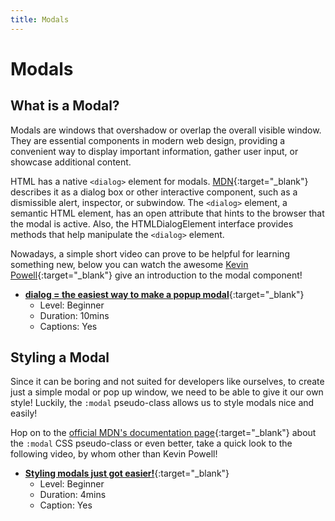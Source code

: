 ```yaml
---
title: Modals
---
```


# Modals

## What is a Modal?

Modals are windows that overshadow or overlap the overall visible window. They are essential components in modern web design, providing a convenient way to display important information, gather user input, or showcase additional content.

HTML has a native `<dialog>` element for modals. [MDN](https://developer.mozilla.org/en-US/docs/Web/HTML/Element/dialog){:target="_blank"} describes it as a dialog box or other interactive component, such as a dismissible alert, inspector, or subwindow. The `<dialog>` element, a semantic HTML element, has an open attribute that hints to the browser that the modal is active. Also, the HTMLDialogElement interface provides methods that help manipulate the `<dialog>` element.

Nowadays, a simple short video can prove to be helpful for learning something new, below you can watch the awesome [Kevin Powell](https://www.youtube.com/@KevinPowell){:target="_blank"} give an introduction to the modal component!

- [**dialog = the easiest way to make a popup modal**](https://www.youtube.com/watch?v=TAB_v6yBXIE){:target="_blank"}
  - Level: Beginner
  - Duration: 10mins
  - Captions: Yes

## Styling a Modal

Since it can be boring and not suited for developers like ourselves, to create just a simple modal or pop up window, we need to be able to give it our own style! Luckily, the `:modal` pseudo-class allows us to style modals nice and easily!

Hop on to the [official MDN's documentation page](https://developer.mozilla.org/en-US/docs/Web/CSS/:modal){:target="_blank"} about the `:modal` CSS pseudo-class or even better, take a quick look to the following video, by whom other than Kevin Powell!

- [**Styling modals just got easier!**](https://www.youtube.com/watch?v=RO40Opyizeg){:target="_blank"}
  - Level: Beginner
  - Duration: 4mins
  - Caption: Yes